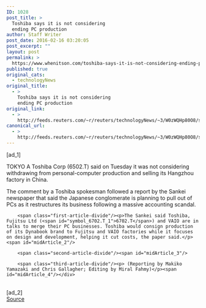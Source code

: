 ```yaml
---
ID: 1028
post_title: >
  Toshiba says it is not considering
  ending PC production
author: Staff Writer
post_date: 2016-02-16 03:20:05
post_excerpt: ""
layout: post
permalink: >
  https://www.whenitson.com/toshiba-says-it-is-not-considering-ending-pc-production/
published: true
original_cats:
  - technologyNews
original_title:
  - >
    Toshiba says it is not considering
    ending PC production
original_link:
  - >
    http://feeds.reuters.com/~r/reuters/technologyNews/~3/W0zWQHp80O8/story01.htm
canonical_url:
  - >
    http://feeds.reuters.com/~r/reuters/technologyNews/~3/W0zWQHp80O8/story01.htm
---
```

 [ad_1]
<br><div id="articleText">
<span id="midArticle_start"/>

<span class="focusParagraph" readability="3"><p><span class="articleLocation">TOKYO</span> A Toshiba Corp (<span id="symbol_6502.T_0">6502.T</span>) said on Tuesday it was not considering withdrawing from personal-computer production and selling its Hangzhou factory in China.</p></span><span id="midArticle_0"/><p>The comment by a Toshiba spokesman followed a report by the Sankei newspaper that said the Japanese conglomerate is planning to pull out of PCs as it restructures its business following a massive accounting scandal.</p><span id="midArticle_1"/>
        
        <span class="first-article-divide"/><p>The Sankei said Toshiba, Fujitsu Ltd (<span id="symbol_6702.T_1">6702.T</span>) and VAIO are in talks to merge their PC businesses. Toshiba would consign production of its Dynabook brand to Fujitsu and VAIO factories while it focuses on design and development, helping it cut costs, the paper said.</p><span id="midArticle_2"/>
        
        <span class="second-article-divide"/><span id="midArticle_3"/>
        
        <span class="third-article-divide"/><p> (Reporting by Makiko Yamazaki and Chris Gallagher; Editing by Miral Fahmy)</p><span id="midArticle_4"/></div>
<br>[ad_2]
<br><a href="http://feeds.reuters.com/~r/reuters/technologyNews/~3/W0zWQHp80O8/story01.htm">Source </a>